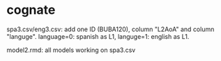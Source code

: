 # cognate
spa3.csv/eng3.csv: add one ID (BUBA120), column "L2AoA"  and column "languge". language=0: spanish as L1, languge=1: english as L1.

model2.rmd: all models working on spa3.csv
